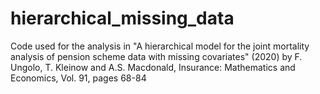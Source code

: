 # hierarchical_missing_data
Code used for the analysis in "A hierarchical model for the joint mortality analysis of pension scheme data with missing covariates" (2020) by F. Ungolo, T. Kleinow and A.S. Macdonald, Insurance: Mathematics and Economics, Vol. 91, pages 68-84
